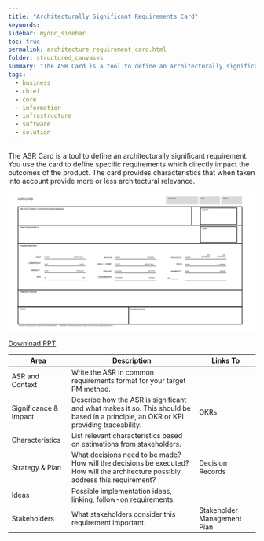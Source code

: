 ```yaml
---
title: "Architecturally Significant Requirements Card"
keywords: 
sidebar: mydoc_sidebar
toc: true
permalink: architecture_requirement_card.html
folder: structured_canvases
summary: "The ASR Card is a tool to define an architecturally significant requirement."
tags: 
  - business
  - chief
  - core
  - information
  - infrastructure
  - software
  - solution
---
```


The ASR Card is a tool to define an architecturally significant requirement. You use the card to define specific requirements which directly impact the outcomes of the product. The card provides characteristics that when taken into account provide more or less architectural relevance. 

![image001](../../media/0a5486b0b4747a5bb78522be8bcbdc1d26326a88.svg)

[Download PPT](media/ppt/asr_card.ppt)

| Area                  | Description                                                                                                                          | Links To                    |
| --------------------- | ------------------------------------------------------------------------------------------------------------------------------------ | --------------------------- |
| ASR and Context       | Write the ASR in common requirements format for your target PM method.                                                               |                             |
| Significance & Impact | Describe how the ASR is significant and what makes it so. This should be based in a principle, an OKR or KPI providing traceability. | OKRs                        |
| Characteristics       | List relevant characteristics based on estimations from stakeholders.                                                                |                             |
| Strategy & Plan       | What decisions need to be made? How will the decisions be executed? How will the architecture possibly address this requirement?     | Decision Records            |
| Ideas                 | Possible implementation ideas, linking, follow-on requirements.                                                                      |                             |
| Stakeholders          | What stakeholders consider this requirement important.                                                                               | Stakeholder Management Plan |